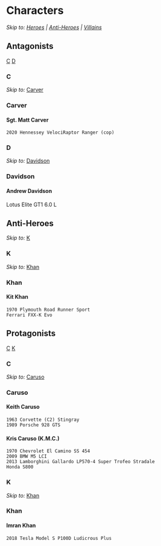# Characters
*Skip to: [Heroes](https://github.com/the-wt-ahmadi/Limitless/blob/master/CHARACTERS.md#protagonists) | [Anti-Heroes](https://github.com/the-wt-ahmadi/Limitless/blob/master/CHARACTERS.md#anti-heroes) | [Villains](https://github.com/the-wt-ahmadi/Limitless/blob/master/CHARACTERS.md#antagonists)*
  ## Antagonists
  [C](https://github.com/the-wt-ahmadi/Limitless/blob/master/CHARACTERS.md#c)
  [D](https://github.com/the-wt-ahmadi/Limitless/blob/master/CHARACTERS.md#d)
  ### C
  *Skip to:* [Carver](https://github.com/the-wt-ahmadi/Limitless/blob/master/CHARACTERS.md#carver)
   ### Carver
   #### Sgt. Matt Carver
    2020 Hennessey VelociRaptor Ranger (cop)
  ### D
  *Skip to:* [Davidson](https://github.com/the-wt-ahmadi/Limitless/blob/master/CHARACTERS.md#davidson)
  ### Davidson
  #### Andrew Davidson
   Lotus Elite GT1 6.0 L
  ## Anti-Heroes
  *Skip to:* [K](https://github.com/the-wt-ahmadi/Limitless/blob/master/CHARACTERS.md#k)
   ### K
   *Skip to:* [Khan](https://github.com/the-wt-ahmadi/Limitless/blob/master/CHARACTERS.md#khan)
   ### Khan
   #### Kit Khan
    1970 Plymouth Road Runner Sport
    Ferrari FXX-K Evo
  ## Protagonists
  [C](https://github.com/the-wt-ahmadi/Limitless/blob/master/CHARACTERS.md#c-1)
  [K](https://github.com/the-wt-ahmadi/Limitless/blob/master/CHARACTERS.md#k-1)
  ### C
  *Skip to:* [Caruso](https://github.com/the-wt-ahmadi/Limitless/blob/master/CHARACTERS.md#caruso)
   ### Caruso
   #### Keith Caruso
    1963 Corvette (C2) Stingray
    1989 Porsche 928 GTS
   #### Kris Caruso (K.M.C.)
    1970 Chevrolet El Camino SS 454
    2009 BMW M5 LCI
    2013 Lamborghini Gallardo LP570-4 Super Trofeo Stradale
    Honda S800
  ### K
  *Skip to:* [Khan](https://github.com/the-wt-ahmadi/Limitless/blob/master/CHARACTERS.md#khan)
   ### Khan
   #### Imran Khan
    2018 Tesla Model S P100D Ludicrous Plus
